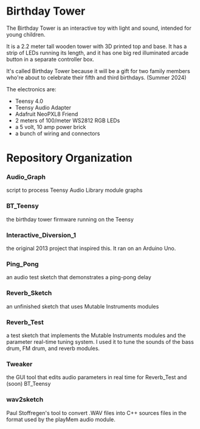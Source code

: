 # Birthday Tower

The Birthday Tower is an interactive toy with light and sound,
intended for young children.

It is a 2.2 meter tall wooden tower with 3D printed top and base.
It has a strip of LEDs running its length, and it has one big red
illuminated arcade button in a separate controller box.

It's called Birthday Tower because it will be a gift for two 
family members who're about to celebrate their
fifth and third birthdays. (Summer 2024)

The electronics are:
 * Teensy 4.0
 * Teensy Audio Adapter
 * Adafruit NeoPXL8 Friend
 * 2 meters of 100/meter WS2812 RGB LEDs
 * a 5 volt, 10 amp power brick
 * a bunch of wiring and connectors


# Repository Organization

### Audio_Graph

  script to process Teensy Audio Library module graphs

### BT_Teensy

  the birthday tower firmware running on the Teensy

### Interactive_Diversion_1

  the original 2013 project that inspired this.
  It ran on an Arduino Uno.

### Ping_Pong

  an audio test sketch that demonstrates a ping-pong
  delay

### Reverb_Sketch

  an unfinished sketch that uses Mutable Instruments modules

### Reverb_Test

  a test sketch that implements the Mutable Instruments
  modules and the parameter real-time tuning system.  I used
  it to tune the sounds of the bass drum, FM drum, and reverb
  modules.

### Tweaker

  the GUI tool that edits audio parameters in real time
  for Reverb_Test and (soon) BT_Teensy

### wav2sketch

  Paul Stoffregen's tool to convert .WAV files into C++ sources files
  in the format used by the playMem audio module.